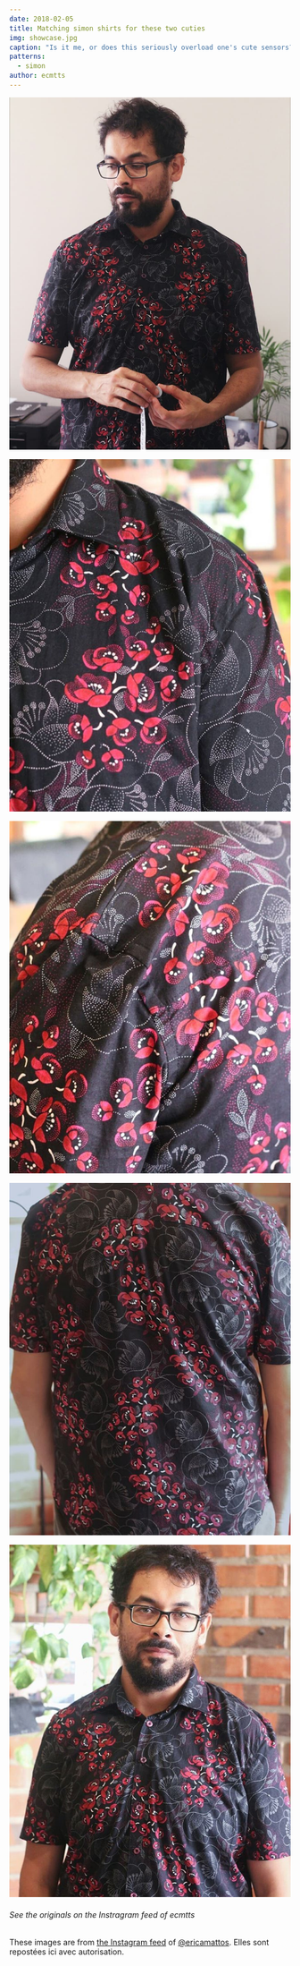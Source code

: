 ```yaml
---
date: 2018-02-05
title: Matching simon shirts for these two cuties
img: showcase.jpg
caption: "Is it me, or does this seriously overload one's cute sensors?"
patterns:
  - simon
author: ecmtts
---
```


![Model + tapemeasure](view2.jpg)

![That fabric is gorgeous](view3.jpg)

![Pente d'épaule](view4.jpg)

![View from the back](view5.jpg)

![Hi camera](view6.jpg)

<Note>

###### See the originals on the Instragram feed of ecmtts

These images are from 
[the Instagram feed](https://www.instagram.com/ecmtts/)
of [@ericamattos](/users/ericamattos).
Elles sont repostées ici avec autorisation.

</Note>

